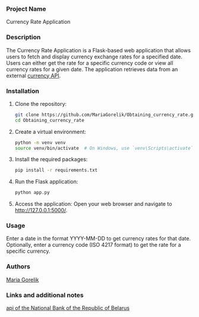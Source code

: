 ### Project Name
Currency Rate Application

### Description
The Currency Rate Application is a Flask-based web application that allows users to fetch and display currency exchange rates for a specified date. Users can either get the rate for a specific currency code or view all currency rates for a given date. The application retrieves data from an external [currency API](https://www.nbrb.by/apihelp/exrates).

### Installation
1. Clone the repository:
    ```bash
    git clone https://github.com/MariaGorelik/Obtaining_currency_rate.git
    cd Obtaining_currency_rate
2. Create a virtual environment:
    ```bash
    python -m venv venv
    source venv/bin/activate  # On Windows, use `venv\Scripts\activate`
3. Install the required packages:
    ```bash
    pip install -r requirements.txt
4. Run the Flask application:
    ```bash
    python app.py
5. Access the application:
    Open your web browser and navigate to http://127.0.0.1:5000/.
### Usage
Enter a date in the format YYYY-MM-DD to get currency rates for that date.
Optionally, enter a currency code (ISO 4217 format) to get the rate for a specific currency.
### Authors
[Maria Gorelik](https://github.com/MariaGorelik)
### Links and additional notes
[api of the National Bank of the Republic of Belarus](https://www.nbrb.by/apihelp/exrates)